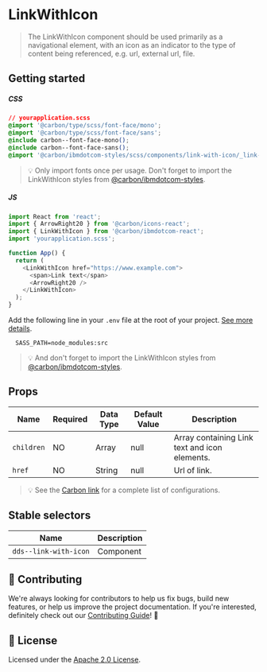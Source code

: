 # LinkWithIcon

> The LinkWithIcon component should be used primarily as a navigational element,
> with an icon as an indicator to the type of content being referenced, e.g.
> url, external url, file.

## Getting started

##### CSS

```css
// yourapplication.scss
@import '@carbon/type/scss/font-face/mono';
@import '@carbon/type/scss/font-face/sans';
@include carbon--font-face-mono();
@include carbon--font-face-sans();
@import '@carbon/ibmdotcom-styles/scss/components/link-with-icon/_link-with-icon.scss';
```

> 💡 Only import fonts once per usage. Don't forget to import the LinkWithIcon
> styles from
> [@carbon/ibmdotcom-styles](https://github.com/carbon-design-system/ibm-dotcom-library/blob/master/packages/styles).

##### JS

```javascript
import React from 'react';
import { ArrowRight20 } from '@carbon/icons-react';
import { LinkWithIcon } from '@carbon/ibmdotcom-react';
import 'yourapplication.scss';

function App() {
  return (
    <LinkWithIcon href="https://www.example.com">
      <span>Link text</span>
      <ArrowRight20 />
    </LinkWithIcon>
  );
}
```

Add the following line in your `.env` file at the root of your project.
[See more details](https://github.com/carbon-design-system/ibm-dotcom-library/tree/master/packages/styles#usage).

```
  SASS_PATH=node_modules:src
```

> 💡 And don't forget to import the LinkWithIcon styles from
> [@carbon/ibmdotcom-styles](/packages/styles).

## Props

| Name       | Required | Data Type | Default Value | Description                                   |
| ---------- | -------- | --------- | ------------- | --------------------------------------------- |
| `children` | NO       | Array     | null          | Array containing Link text and icon elements. |
| `href`     | NO       | String    | null          | Url of link.                                  |

> 💡 See the
> [Carbon link](https://www.carbondesignsystem.com/components/link/code) for a
> complete list of configurations.

## Stable selectors

| Name                  | Description |
| --------------------- | ----------- |
| `dds--link-with-icon` | Component   |

## 🙌 Contributing

We're always looking for contributors to help us fix bugs, build new features,
or help us improve the project documentation. If you're interested, definitely
check out our [Contributing Guide](/.github/CONTRIBUTING.md)! 👀

## 📝 License

Licensed under the [Apache 2.0 License](/LICENSE).
